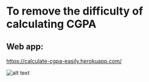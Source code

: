 # To remove the difficulty of calculating CGPA

## Web app:
https://calculate-cgpa-easily.herokuapp.com/

![alt text](http://url/to/img.png)